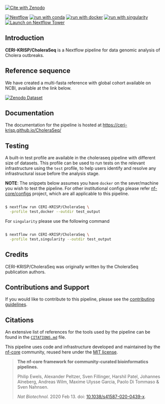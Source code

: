 [![Cite with Zenodo](http://img.shields.io/badge/DOI-10.5281/zenodo.15167441-1073c8?labelColor=000000)](https://doi.org/10.5281/zenodo.15167441)

[![Nextflow](https://img.shields.io/badge/nextflow%20DSL2-%E2%89%A522.10.1-23aa62.svg)](https://www.nextflow.io/)
[![run with conda](http://img.shields.io/badge/run%20with-conda-3EB049?labelColor=000000&logo=anaconda)](https://docs.conda.io/en/latest/)
[![run with docker](https://img.shields.io/badge/run%20with-docker-0db7ed?labelColor=000000&logo=docker)](https://www.docker.com/)
[![run with singularity](https://img.shields.io/badge/run%20with-singularity-1d355c.svg?labelColor=000000)](https://sylabs.io/docs/)
[![Launch on Nextflow Tower](https://img.shields.io/badge/Launch%20%F0%9F%9A%80-Nextflow%20Tower-%234256e7)](https://tower.nf/launch?pipeline=https://github.com/CERI-KRISP/CholeraSeq)

## Introduction

**CERI-KRISP/CholeraSeq** is a Nextflow pipeline for data genomic analysis of Cholera outbreaks.

## Reference sequence

We have created a multi-fasta reference with global cohort available on NCBI, available at the link below.

[![Zenodo Dataset](http://img.shields.io/badge/DOI-10.5281/zenodo.10984554-1073c8?labelColor=000000)](https://doi.org/10.5281/zenodo.10984554)

## Documentation

The documentation for the pipeline is hosted at https://ceri-krisp.github.io/CholeraSeq/

## Testing

A built-in test profile are available in the choleraseq pipeline with different size of datasets. This profile can be used to run tests on the relevant infrastructure using the `test` profile, to help users identify and resolve any infrastructural issue before the analysis stage.

**NOTE**: The snippets below assumes you have `docker` on the sever/machine you wish to test the pipeline. For other institutional configs please refer [nf-core/configs](https://nf-co.re/docs/usage/configuration#max-resources) project, which are all applicable to this pipeline.

```bash

$ nextflow run CERI-KRISP/CholeraSeq \
  -profile test,docker --outdir test_output

```

For `singularity` please use the following command

```bash

$ nextflow run CERI-KRISP/CholeraSeq \
  -profile test,singularity --outdir test_output

```

## Credits

CERI-KRISP/CholeraSeq was originally written by the CholeraSeq publication authors.

<!-- FIXME add publication -->

## Contributions and Support

If you would like to contribute to this pipeline, please see the [contributing guidelines](.github/CONTRIBUTING.md).

## Citations

<!-- TODO nf-core: Add citation for pipeline after first release. Uncomment lines below and update Zenodo doi and badge at the top of this file. -->
<!-- If you use  CERI-KRISP/CholeraSeq for your analysis, please cite it using the following doi: [10.5281/zenodo.XXXXXX](https://doi.org/10.5281/zenodo.XXXXXX) -->

<!-- TODO nf-core: Add bibliography of tools and data used in your pipeline -->

An extensive list of references for the tools used by the pipeline can be found in the [`CITATIONS.md`](CITATIONS.md) file.

This pipeline uses code and infrastructure developed and maintained by the [nf-core](https://nf-co.re) community, reused here under the [MIT license](https://github.com/nf-core/tools/blob/master/LICENSE).

> **The nf-core framework for community-curated bioinformatics pipelines.**
>
> Philip Ewels, Alexander Peltzer, Sven Fillinger, Harshil Patel, Johannes Alneberg, Andreas Wilm, Maxime Ulysse Garcia, Paolo Di Tommaso & Sven Nahnsen.
>
> _Nat Biotechnol._ 2020 Feb 13. doi: [10.1038/s41587-020-0439-x](https://dx.doi.org/10.1038/s41587-020-0439-x).
